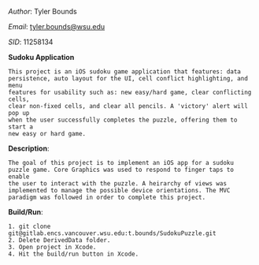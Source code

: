 *Author*: Tyler Bounds
  
*Email*:  tyler.bounds@wsu.edu
  
*SID*:	11258134

**Sudoku Application**
  
	This project is an iOS sudoku game application that features: data 
	persistence, auto layout for the UI, cell conflict highlighting, and menu 
	features for usability such as: new easy/hard game, clear conflicting cells, 
	clear non-fixed cells, and clear all pencils. A 'victory' alert will pop up
	when the user successfully completes the puzzle, offering them to start a 
	new easy or hard game.
  
  
**Description**: 

    The goal of this project is to implement an iOS app for a sudoku 
    puzzle game. Core Graphics was used to respond to finger taps to enable
    the user to interact with the puzzle. A heirarchy of views was 
    implemented to manage the possible device orientations. The MVC 
    paradigm was followed in order to complete this project.
         

**Build/Run**:

	1. git clone git@gitlab.encs.vancouver.wsu.edu:t.bounds/SudokuPuzzle.git
	2. Delete DerivedData folder.
	3. Open project in Xcode.
	4. Hit the build/run button in Xcode.